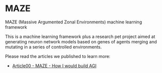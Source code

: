 # MAZE
MAZE (Massive Argumented Zonal Environments) machine learning framework

This is a machine learning framework plus a research pet project aimed at generating neuron network models based on genes of agents merging and mutating in a series of controlled environments.

Please read the articles we published to learn more:

- [Article00 - MAZE - How I would build AGI](https://fangpenlin.com/posts/2025/02/06/maze-how-i-would-build-agi/)
